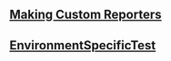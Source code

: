 <!--
GENERATED FILE - DO NOT EDIT
This file was generated by [MarkdownSnippets](https://github.com/SimonCropp/MarkdownSnippets).
Source File: /ApprovalTests/docs/mdsource/Features.source.md
To change this file edit the source file and then run MarkdownSnippets.
-->
## [Making Custom Reporters](Reporters.md)

## [EnvironmentSpecificTest](EnvironmentSpecificTest.md)
